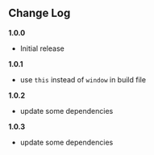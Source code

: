 ## Change Log
__1.0.0__
- Initial release

__1.0.1__
- use `this` instead of `window` in build file

__1.0.2__
- update some dependencies

__1.0.3__
- update some dependencies

